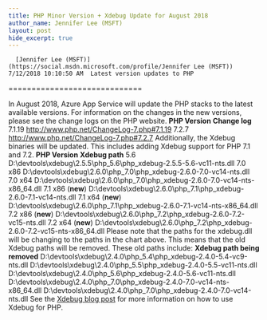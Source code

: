 ```yaml
---
title: PHP Minor Version + Xdebug Update for August 2018
author_name: Jennifer Lee (MSFT)
layout: post
hide_excerpt: true
---
```

      [Jennifer Lee (MSFT)](https://social.msdn.microsoft.com/profile/Jennifer Lee (MSFT))  7/12/2018 10:10:50 AM  Latest version updates to PHP
=============================

 In August 2018, Azure App Service will update the PHP stacks to the latest available versions. For information on the changes in the new versions, please see the change logs on the PHP website.    **PHP Version** **Change log**   7.1.19 <http://www.php.net/ChangeLog-7.php#7.1.19>   7.2.7 <http://www.php.net/ChangeLog-7.php#7.2.7>    Additionally, the Xdebug binaries will be updated. This includes adding Xdebug support for PHP 7.1 and 7.2.    **PHP Version** **Xdebug path**   5.6 D:\devtools\xdebug\2.5.5\php\_5.6\php\_xdebug-2.5.5-5.6-vc11-nts.dll   7.0 x86 D:\devtools\xdebug\2.6.0\php\_7.0\php\_xdebug-2.6.0-7.0-vc14-nts.dll   7.0 x64 D:\devtools\xdebug\2.6.0\php\_7.0\php\_xdebug-2.6.0-7.0-vc14-nts-x86\_64.dll   7.1 x86 (**new**) D:\devtools\xdebug\2.6.0\php\_7.1\php\_xdebug-2.6.0-7.1-vc14-nts.dll   7.1 x64 (**new**) D:\devtools\xdebug\2.6.0\php\_7.1\php\_xdebug-2.6.0-7.1-vc14-nts-x86\_64.dll   7.2 x86 (**new**) D:\devtools\xdebug\2.6.0\php\_7.2\php\_xdebug-2.6.0-7.2-vc15-nts.dll   7.2 x64 (**new**) D:\devtools\xdebug\2.6.0\php\_7.2\php\_xdebug-2.6.0-7.2-vc15-nts-x86\_64.dll    Please note that the paths for the xdebug.dll will be changing to the paths in the chart above. This means that the old Xdebug paths will be removed. These old paths include:    **Xdebug path being removed**   D:\devtools\xdebug\2.4.0\php\_5.4\php\_xdebug-2.4.0-5.4-vc9-nts.dll   D:\devtools\xdebug\2.4.0\php\_5.5\php\_xdebug-2.4.0-5.5-vc11-nts.dll   D:\devtools\xdebug\2.4.0\php\_5.6\php\_xdebug-2.4.0-5.6-vc11-nts.dll   D:\devtools\xdebug\2.4.0\php\_7.0\php\_xdebug-2.4.0-7.0-vc14-nts-x86\_64.dll   D:\devtools\xdebug\2.4.0\php\_7.0\php\_xdebug-2.4.0-7.0-vc14-nts.dll    See the [Xdebug blog post](https://blogs.msdn.microsoft.com/waws/2014/04/04/troubleshooting-php-performance-in-microsoft-azure-web-sites-with-xdebug/) for more information on how to use Xdebug for PHP.     